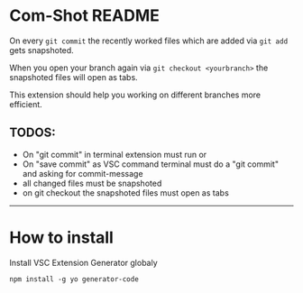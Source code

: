# Com-Shot README

On every `git commit` the recently worked files which are added via `git add` gets snapshoted.

When you open your branch again via `git checkout <yourbranch>` the snapshoted files will open as tabs.

This extension should help you working on different branches more efficient.

## TODOS:

- On "git commit" in terminal extension must run or
- On "save commit" as VSC command terminal must do a "git commit" and asking for commit-message
- all changed files must be snapshoted
- on git checkout the snapshoted files must open as tabs

---

# How to install

Install VSC Extension Generator globaly

`npm install -g yo generator-code`
